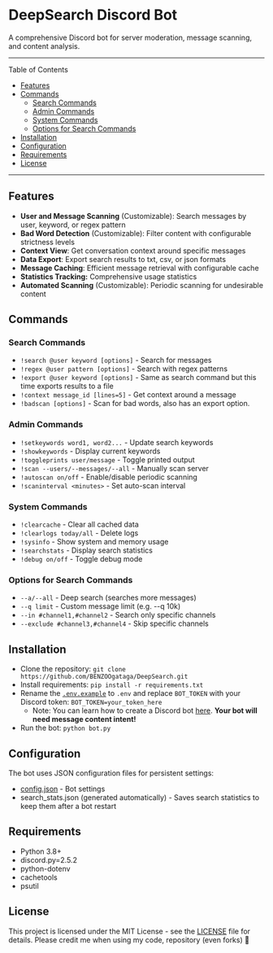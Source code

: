 # DeepSearch Discord Bot
A comprehensive Discord bot for server moderation, message scanning, and content analysis.

---
Table of Contents
- [Features](#features)
- [Commands](#commands)
  - [Search Commands](#search-commands)
  - [Admin Commands](#admin-commands)
  - [System Commands](#system-commands)
  - [Options for Search Commands](#options-for-search-commands)
- [Installation](#installation)
- [Configuration](#configuration)
- [Requirements](#requirements)
- [License](#license)
---

## Features
- **User and Message Scanning** (Customizable): Search messages by user, keyword, or regex pattern
- **Bad Word Detection** (Customizable): Filter content with configurable strictness levels
- **Context View**: Get conversation context around specific messages
- **Data Export**: Export search results to txt, csv, or json formats
- **Message Caching**: Efficient message retrieval with configurable cache
- **Statistics Tracking:** Comprehensive usage statistics
- **Automated Scanning** (Customizable): Periodic scanning for undesirable content

## Commands
### Search Commands
- `!search @user keyword [options]` - Search for messages
- `!regex @user pattern [options]` - Search with regex patterns
- `!export @user keyword [options]` - Same as search command but this time exports results to a file
- `!context message_id [lines=5]` - Get context around a message
- `!badscan [options]` - Scan for bad words, also has an export option.

### Admin Commands
- `!setkeywords word1, word2...` - Update search keywords
- `!showkeywords` - Display current keywords
- `!toggleprints user/message` - Toggle printed output
- `!scan --users/--messages/--all` - Manually scan server
- `!autoscan on/off` - Enable/disable periodic scanning
- `!scaninterval <minutes>` - Set auto-scan interval

### System Commands
- `!clearcache` - Clear all cached data
- `!clearlogs today/all` - Delete logs
- `!sysinfo` - Show system and memory usage
- `!searchstats` - Display search statistics
- `!debug on/off` - Toggle debug mode

### Options for Search Commands
- `--a/--all` - Deep search (searches more messages)
- `--q limit` - Custom message limit (e.g. --q 10k)
- `--in #channel1,#channel2` - Search only specific channels
- `--exclude #channel3,#channel4` - Skip specific channels

## Installation
- Clone the repository: `git clone https://github.com/BENZOOgataga/DeepSearch.git`
- Install requirements: `pip install -r requirements.txt`
- Rename the [`.env.example`](.env.example) to `.env` and replace `BOT_TOKEN` with your Discord token: `BOT_TOKEN=your_token_here`
  - Note: You can learn how to create a Discord bot [here](BOT_TOKEN_TUTORIAL.md). **Your bot will need message content intent!**
- Run the bot: `python bot.py`

## Configuration
The bot uses JSON configuration files for persistent settings:

- [config.json](config.json) - Bot settings
- search_stats.json (generated automatically) - Saves search statistics to keep them after a bot restart

## Requirements
- Python 3.8+
- discord.py=2.5.2
- python-dotenv
- cachetools
- psutil

## License
This project is licensed under the MIT License - see the [LICENSE](LICENSE) file for details. Please credit me when using my code, repository (even forks) 🙏
